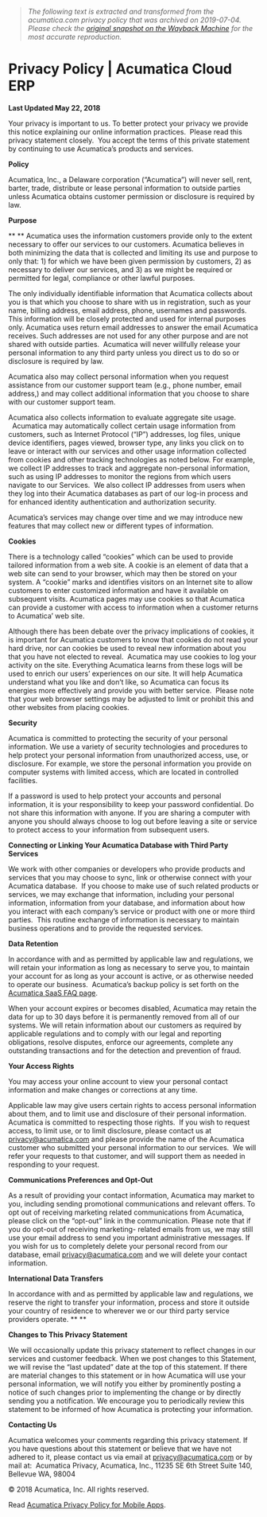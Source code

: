 > *The following text is extracted and transformed from the acumatica.com privacy policy that was archived on 2019-07-04. Please check the [original snapshot on the Wayback Machine](https://web.archive.org/web/20190704180139id_/https%3A//www.acumatica.com/privacy-policy) for the most accurate reproduction.*

# Privacy Policy | Acumatica Cloud ERP

**Last Updated May 22, 2018**

Your privacy is important to us. To better protect your privacy we provide this notice explaining our online information practices.  Please read this privacy statement closely.  You accept the terms of this private statement by continuing to use Acumatica’s products and services.

**Policy**

Acumatica, Inc., a Delaware corporation (“Acumatica”) will never sell, rent, barter, trade, distribute or lease personal information to outside parties unless Acumatica obtains customer permission or disclosure is required by law.

**Purpose**

** ** Acumatica uses the information customers provide only to the extent necessary to offer our services to our customers. Acumatica believes in both minimizing the data that is collected and limiting its use and purpose to only that: 1) for which we have been given permission by customers, 2) as necessary to deliver our services, and 3) as we might be required or permitted for legal, compliance or other lawful purposes.

The only individually identifiable information that Acumatica collects about you is that which you choose to share with us in registration, such as your name, billing address, email address, phone, usernames and passwords. This information will be closely protected and used for internal purposes only. Acumatica uses return email addresses to answer the email Acumatica receives. Such addresses are not used for any other purpose and are not shared with outside parties.  Acumatica will never willfully release your personal information to any third party unless you direct us to do so or disclosure is required by law.

Acumatica also may collect personal information when you request assistance from our customer support team (e.g., phone number, email address,) and may collect additional information that you choose to share with our customer support team.

Acumatica also collects information to evaluate aggregate site usage.   Acumatica may automatically collect certain usage information from customers, such as Internet Protocol (“IP”) addresses, log files, unique device identifiers, pages viewed, browser type, any links you click on to leave or interact with our services and other usage information collected from cookies and other tracking technologies as noted below. For example, we collect IP addresses to track and aggregate non-personal information, such as using IP addresses to monitor the regions from which users navigate to our Services.  We also collect IP addresses from users when they log into their Acumatica databases as part of our log-in process and for enhanced identity authentication and authorization security.

Acumatica’s services may change over time and we may introduce new features that may collect new or different types of information.

**Cookies**

There is a technology called “cookies” which can be used to provide tailored information from a web site. A cookie is an element of data that a web site can send to your browser, which may then be stored on your system. A “cookie” marks and identifies visitors on an Internet site to allow customers to enter customized information and have it available on subsequent visits. Acumatica pages may use cookies so that Acumatica can provide a customer with access to information when a customer returns to Acumatica’ web site.

Although there has been debate over the privacy implications of cookies, it is important for Acumatica customers to know that cookies do not read your hard drive, nor can cookies be used to reveal new information about you that you have not elected to reveal.  Acumatica may use cookies to log your activity on the site. Everything Acumatica learns from these logs will be used to enrich our users’ experiences on our site. It will help Acumatica understand what you like and don’t like, so Acumatica can focus its energies more effectively and provide you with better service.  Please note that your web browser settings may be adjusted to limit or prohibit this and other websites from placing cookies.

**Security**

Acumatica is committed to protecting the security of your personal information. We use a variety of security technologies and procedures to help protect your personal information from unauthorized access, use, or disclosure. For example, we store the personal information you provide on computer systems with limited access, which are located in controlled facilities.

If a password is used to help protect your accounts and personal information, it is your responsibility to keep your password confidential. Do not share this information with anyone. If you are sharing a computer with anyone you should always choose to log out before leaving a site or service to protect access to your information from subsequent users.

**Connecting or Linking Your Acumatica Database with Third Party Services**

We work with other companies or developers who provide products and services that you may choose to sync, link or otherwise connect with your Acumatica database.  If you choose to make use of such related products or services, we may exchange that information, including your personal information, information from your database, and information about how you interact with each company’s service or product with one or more third parties.  This routine exchange of information is necessary to maintain business operations and to provide the requested services.

**Data Retention**

In accordance with and as permitted by applicable law and regulations, we will retain your information as long as necessary to serve you, to maintain your account for as long as your account is active, or as otherwise needed to operate our business.  Acumatica’s backup policy is set forth on the [Acumatica SaaS FAQ page](https://www.acumatica.com/acumatica-saas-faq/#Backups_1).

When your account expires or becomes disabled, Acumatica may retain the data for up to 30 days before it is permanently removed from all of our systems. We will retain information about our customers as required by applicable regulations and to comply with our legal and reporting obligations, resolve disputes, enforce our agreements, complete any outstanding transactions and for the detection and prevention of fraud.

**Your Access Rights**

You may access your online account to view your personal contact information and make changes or corrections at any time.

Applicable law may give users certain rights to access personal information about them, and to limit use and disclosure of their personal information.  Acumatica is committed to respecting those rights.  If you wish to request access, to limit use, or to limit disclosure, please contact us at [privacy@acumatica.com](mailto:privacy@acumatica.com) and please provide the name of the Acumatica customer who submitted your personal information to our services.  We will refer your requests to that customer, and will support them as needed in responding to your request.

**Communications Preferences and Opt-Out**

As a result of providing your contact information, Acumatica may market to you, including sending promotional communications and relevant offers. To opt out of receiving marketing related communications from Acumatica, please click on the “opt-out” link in the communication. Please note that if you do opt-out of receiving marketing- related emails from us, we may still use your email address to send you important administrative messages. If you wish for us to completely delete your personal record from our database, email [privacy@acumatica.com](mailto:privacy@acumatica.com) and we will delete your contact information. 

**International Data Transfers**

In accordance with and as permitted by applicable law and regulations, we reserve the right to transfer your information, process and store it outside your country of residence to wherever we or our third party service providers operate. ** **

**Changes to This Privacy Statement**

We will occasionally update this privacy statement to reflect changes in our services and customer feedback. When we post changes to this Statement, we will revise the “last updated” date at the top of this statement. If there are material changes to this statement or in how Acumatica will use your personal information, we will notify you either by prominently posting a notice of such changes prior to implementing the change or by directly sending you a notification. We encourage you to periodically review this statement to be informed of how Acumatica is protecting your information.

**Contacting Us**

Acumatica welcomes your comments regarding this privacy statement. If you have questions about this statement or believe that we have not adhered to it, please contact us via email at [privacy@acumatica.com](mailto:privacy@acumatica.com) or by mail at:  Acumatica Privacy, Acumatica, Inc., 11235 SE 6th Street Suite 140, Bellevue WA, 98004

© 2018 Acumatica, Inc. All rights reserved.

Read [Acumatica Privacy Policy for Mobile Apps](https://web.archive.org/privacy-policy/mobile/).
